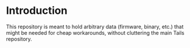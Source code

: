 # Introduction

This repository is meant to hold arbitrary data (firmware, binary, etc.)
that might be needed for cheap workarounds, without cluttering the main
Tails repository.
